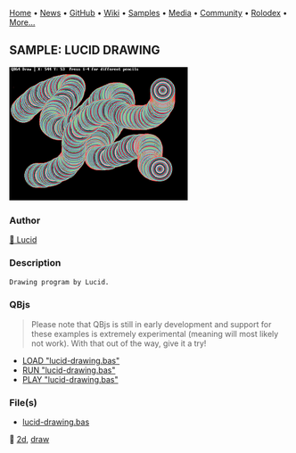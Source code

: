 [Home](https://qb64.com) • [News](../../news.md) • [GitHub](../../github.md) • [Wiki](../../wiki.md) • [Samples](../../samples.md) • [Media](../../media.md) • [Community](../../community.md) • [Rolodex](../../rolodex.md) • [More...](../../more.md)

## SAMPLE: LUCID DRAWING

![drawingprogramlucid.png](img/drawingprogramlucid.png)

### Author

[🐝 Lucid](../lucid.md) 

### Description

```text
Drawing program by Lucid.
```

### QBjs

> Please note that QBjs is still in early development and support for these examples is extremely experimental (meaning will most likely not work). With that out of the way, give it a try!

* [LOAD "lucid-drawing.bas"](https://v6p9d9t4.ssl.hwcdn.net/html/5963335/index.html?src=https://qb64.com/samples/lucid-drawing/src/lucid-drawing.bas)
* [RUN "lucid-drawing.bas"](https://v6p9d9t4.ssl.hwcdn.net/html/5963335/index.html?mode=auto&src=https://qb64.com/samples/lucid-drawing/src/lucid-drawing.bas)
* [PLAY "lucid-drawing.bas"](https://v6p9d9t4.ssl.hwcdn.net/html/5963335/index.html?mode=play&src=https://qb64.com/samples/lucid-drawing/src/lucid-drawing.bas)

### File(s)

* [lucid-drawing.bas](src/lucid-drawing.bas)

🔗 [2d](../2d.md), [draw](../draw.md)

